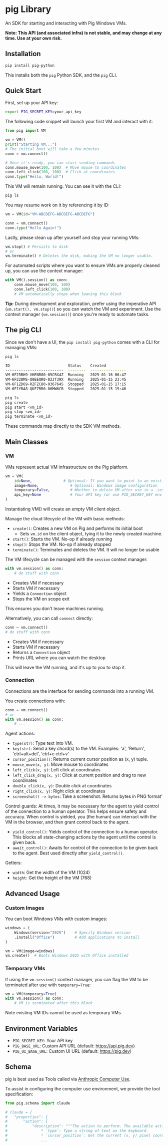 # pig Library

An SDK for starting and interacting with Pig Windows VMs.

**Note: This API (and associated infra) is not stable, and may change at any time. Use at your own risk.**

## Installation

```bash
pip install pig-python
```

This installs both the `pig` Python SDK, and the `pig` CLI.

## Quick Start

First, set up your API key:

```bash
export PIG_SECRET_KEY=your_api_key
```

The following code snippet will launch your first VM and interact with it:

```python
from pig import VM

vm = VM()
print("Starting VM...")
# The initial boot will take a few minutes.
conn = vm.connect()

# Once it's ready, you can start sending commands
conn.mouse_move(100, 100)  # Move mouse to coordinates
conn.left_click(100, 100)  # Click at coordinates
conn.type("Hello, World!") 
```

This VM will remain running. You can see it with the CLI:
```bash
pig ls
```

You may resume work on it by referencing it by ID:
```python
vm = VM(id="VM-ABCDEFG-ABCDEFG-ABCDEFG")

conn = vm.connect()
conn.type("Hello Again!")
```

Lastly, please clean up after yourself and stop your running VMs:
```python
vm.stop() # Persists to disk
# or
vm.terminate() # Deletes the disk, making the VM no longer usable.
```

For automated scripts where you want to ensure VMs are properly cleaned up, you can use the context manager:

```python
with VM().session() as conn:
    conn.mouse_move(100, 100)
    conn.left_click(100, 100)
    # VM automatically stops when leaving this block
```

**Tip:** During development and exploration, prefer using the imperative API (`vm.start(), vm.stop()`) so you can watch the VM and experiment. Use the context manager (`vm.session()`) once you're ready to automate tasks.

## The pig CLI

Since we don't have a UI, the `pip install pig-python` comes with a CLI for managing VMs:

```bash
pig ls

ID                          Status    Created
--------------------------  --------  ----------------
VM-6F25BH9-VHENR80-05CRX4Z  Running   2025-01-16 06:47
VM-6F228MS-Q0EEQR0-02JT39X  Running   2025-01-15 23:45
VM-6F1ZD69-RZFZC80-0367645  Stopped   2025-01-15 17:15
VM-6F1YRA8-QKF7RR0-06MW6CB  Stopped   2025-01-15 15:46
```

```bash
pig ls
pig create
pig start <vm_id>
pig stop <vm_id>
pig terminate <vm_id>
```

These commands map directly to the SDK VM methods.

## Main Classes

### VM

VMs represent actual VM infrastructure on the Pig platform.

```python
vm = VM(
    id=None,              # Optional: If you want to point to an existing Pig VM
    image=None,              # Optional: Windows image configuration
    temporary=False,         # Whether to delete VM after use in a .session()
    api_key=None             # Your API key (or use PIG_SECRET_KEY env var)
)
```

Instantiating VM() will create an empty VM client object.

Manage the cloud lifecycle of the VM with basic methods:
- `create()`: Creates a new VM on Pig and performs its initial boot
  - Sets `vm.id` on the client object, tying it to the newly created machine.
- `start()`: Starts the VM. No-op if already running
- `stop()`: Stops the VM. No-op if already stopped
- `terminate()`: Terminates and deletes the VM. It will no longer be usable

The VM lifecycle can be managed with the `session` context manager:
```python
with vm.session() as conn:
    # do stuff with conn
```
- Creates VM if necessary
- Starts VM if necessary
- Yields a `Connection` object
- Stops the VM on scope exit

This ensures you don't leave machines running.

Alternatively, you can call `connect` directly:
```python
conn = vm.connect()
# do stuff with conn
```
- Creates VM if necessary
- Starts VM if necessary
- Returns a `Connection` object
- Prints URL where you can watch the desktop

This will leave the VM running, and it's up to you to stop it.

### Connection

Connections are the interface for sending commands into a running VM.

You create connections with:
```python
conn = vm.connect()
# or
with vm.session() as conn:
    # ...
```

Agent actions:
- `type(str)`: Type text into VM.
- `key(str)`: Send a key chord(s) to the VM. Examples: 'a', 'Return', 'ctrl+alt+del', 'ctrl+c ctrl+v'
- `cursor_position()`: Returns current cursor position as (x, y) tuple.
- `mouse_move(x, y)`: Move mouse to coordinates
- `left_click(x, y)`: Left click at coordinates
- `left_click_drag(x, y)`: Click at current position and drag to new coordinates
- `double_click(x, y)`: Double click at coordinates
- `right_click(x, y)`: Right click at coordinates
- `screenshot() -> bytes`: Take a screenshot. Returns bytes in PNG format'

Control guards:
At times, it may be necessary for the agent to yield control of the connection to a human operator. This helps ensure safety and accuracy.
When control is yielded, you (the human) can interract with the VM in the browser, and then grant control back to the agent.
- `yield_control()`: Yields control of the connection to a human operator. This blocks all state-changing actions by the agent until the control is given back.
- `await_control()`: Awaits for control of the connection to be given back to the agent. Best used directly after `yield_control()`.

Getters:
- `width`: Get the width of the VM (1024) 
- `height`: Get the height of the VM (768)


## Advanced Usage

### Custom Images

You can boot Windows VMs with custom images:

```python
windows = (
    Windows(version="2025")    # Specify Windows version
    .install("Office")         # Add applications to install
)

vm = VM(image=windows)
vm.create()  # Boots Windows 2025 with Office installed
```

### Temporary VMs

If using the `vm.session()` context manager, you can flag the VM to be terminated after use with `temporary=True`:

```python
vm = VM(temporary=True)
with vm.session() as conn:
    # VM is terminated after this block
```

Note existing VM IDs cannot be used as temporary VMs.

## Environment Variables

- `PIG_SECRET_KEY`: Your API key
- `PIG_BASE_URL`: Custom API URL (default: https://api.pig.dev)
- `PIG_UI_BASE_URL`: Custom UI URL (default: https://pig.dev)

## Schema

pig is best used as Tools called via [Anthropic Computer Use](https://docs.anthropic.com/en/docs/build-with-claude/computer-use).

To assist in configuring the computer use environment, we provide the tool specification:

```python
from pig.schema import claude

# claude = {
#   "properties": {
#       "action": {
#           "description": """The action to perform. The available actions are:
#               * `type`: Type a string of text on the keyboard.
#               * `cursor_position`: Get the current (x, y) pixel coordinate of the cursor on the screen.
#               ...
```